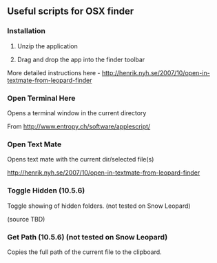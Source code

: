 ## Useful scripts for OSX finder

### Installation

1. Unzip the application

2. Drag and drop the app into the finder toolbar

More detailed instructions here - http://henrik.nyh.se/2007/10/open-in-textmate-from-leopard-finder

### Open Terminal Here

Opens a terminal window in the current directory

From http://www.entropy.ch/software/applescript/

### Open Text Mate

Opens text mate with the current dir/selected file(s)

http://henrik.nyh.se/2007/10/open-in-textmate-from-leopard-finder

### Toggle Hidden (10.5.6)

Toggle showing of hidden folders.  (not tested on Snow Leopard)

(source TBD)

### Get Path (10.5.6) (not tested on Snow Leopard)

Copies the full path of the current file to the clipboard.


